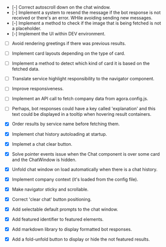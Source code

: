 - [-] Correct autoscroll down on the chat window.
- [-] Implement a system to resend the message if the bot response is not received or there's an error. WHile avoiding sending new messages.
- [-] Implement a method to check if the image that is being fetched is not a placeholder.
- [-] Implement the UI within DEV environment.

- [ ] Avoid rendering greetings if there was previous results.
- [ ] Implement card layouts depending on the type of card.
- [ ] Implement a method to detect which kind of card it is based on the fetched data.
- [ ] Translate service highlight responsibility to the navigator component.
- [ ] Improve responsiveness.
- [ ] Implement an API call to fetch company data from agora.config.js.
- [ ] Perhaps, bot responses could have a key called 'explanation' and this text could be displayed in a tooltip when hovering result containers.

- [x] Order results by service name before fetching them.
- [x] Implement chat history autoloading at startup.
- [x] Implemet a chat clear button.
- [x] Solve pointer events issue when the Chat component is over some card and the ChatWindow is hidden. 
- [x] Unfold chat window on load automatically when there is a chat history.
- [x] Implement company context (it's loaded from the config file).
- [x] Make navigator sticky and scrollable.
- [x] Correct 'clear chat' button positioning.
- [x] Add selectable default prompts to the chat window.
- [x] Add featured identifier to featured elements.
- [X] Add markdown library to display formatted bot responses.
- [x] Add a fold-unfold button to display or hide the not featured results.